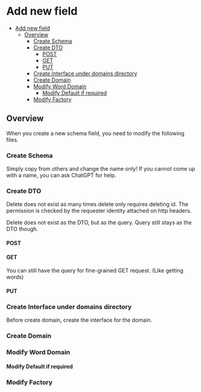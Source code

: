 # Add new field

<!-- TOC -->

- [Add new field](#add-new-field)
  - [Overview](#overview)
    - [Create Schema](#create-schema)
    - [Create DTO](#create-dto)
      - [POST](#post)
      - [GET](#get)
      - [PUT](#put)
    - [Create Interface under domains directory](#create-interface-under-domains-directory)
    - [Create Domain](#create-domain)
    - [Modify Word Domain](#modify-word-domain)
      - [Modify Default if required](#modify-default-if-required)
    - [Modify Factory](#modify-factory)

<!-- /TOC -->

## Overview
When you create a new schema field, you need to modify the following files.

### Create Schema

Simply copy from others and change the name only!
If you cannot come up with a name, you can ask ChatGPT for help.

### Create DTO

Delete does not exist as many times delete only requires deleting id.
The permission is checked by the requester identity attached on http headers.


Delete does not exist as the DTO, but as the query.
Query still stays as the DTO though.

#### POST


#### GET
You can still have the query for fine-grained GET request. (Like getting words)

#### PUT

### Create Interface under domains directory
Before create domain, create the interface for the domain.

### Create Domain


### Modify Word Domain

#### Modify Default if required


### Modify Factory

